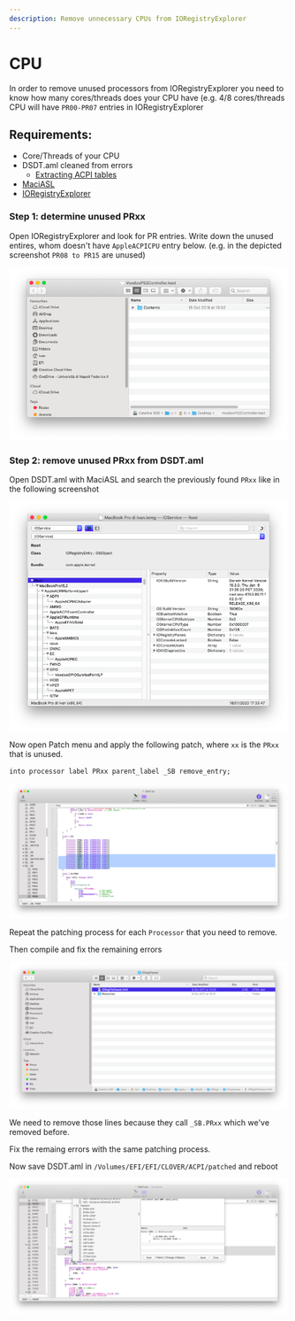 ```yaml
---
description: Remove unnecessary CPUs from IORegistryExplorer
---
```


# CPU

In order to remove unused processors from IORegistryExplorer you need to know how many cores/threads does your CPU have \(e.g. 4/8 cores/threads CPU will have `PR00-PR07` entries in IORegistryExplorer

## Requirements:

* Core/Threads of your CPU
* DSDT.aml cleaned from errors
  * [Extracting ACPI tables](../extracting-acpi-tables.md)
* [MaciASL](../../tools/useful-tools/maciasl.md)
* [IORegistryExplorer](../../tools/debugging/ioregistryexplorer.md)

### Step 1: determine unused PRxx

Open IORegistryExplorer and look for PR entries. Write down the unused entires, whom doesn't have `AppleACPICPU` entry below. \(e.g. in the depicted screenshot `PR08 to PR15` are unused\)

![](../../.gitbook/assets/image%20%2881%29.png)

### Step 2: remove unused PRxx from DSDT.aml

Open DSDT.aml with MaciASL and search the previously found `PRxx` like in the following screenshot

![PR08 till PR15 are unused](../../.gitbook/assets/image%20%2870%29.png)

Now open Patch menu and apply the following patch, where `xx` is the `PRxx` that is unused.

```text
into processor label PRxx parent_label _SB remove_entry; 
```

![Click on &quot;Apply&quot;](../../.gitbook/assets/image%20%2859%29.png)

Repeat the patching process for each `Processor` that you need to remove.

Then compile and fix the remaining errors

![](../../.gitbook/assets/image%20%2865%29.png)

We need to remove those lines because they call `_SB.PRxx` which we've removed before.

Fix the remaing errors with the same patching process.

Now save DSDT.aml in `/Volumes/EFI/EFI/CLOVER/ACPI/patched` and reboot

![Removed PRxx unused](../../.gitbook/assets/image%20%2874%29.png)











